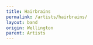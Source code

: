```yaml
---
title: Hairbrains
permalink: /artists/hairbrains/
layout: band
origin: Wellington
parent: Artists
---
```


